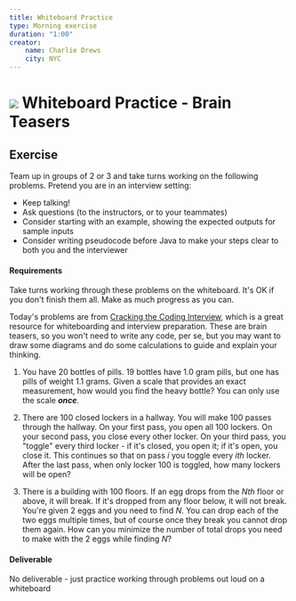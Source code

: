 ```yaml
---
title: Whiteboard Practice
type: Morning exercise
duration: "1:00"
creator:
    name: Charlie Drews
    city: NYC
---
```


# ![](https://ga-dash.s3.amazonaws.com/production/assets/logo-9f88ae6c9c3871690e33280fcf557f33.png) Whiteboard Practice - Brain Teasers

## Exercise

Team up in groups of 2 or 3 and take turns working on the following problems. Pretend you are in an interview setting:
- Keep talking!
- Ask questions (to the instructors, or to your teammates)
- Consider starting with an example, showing the expected outputs for sample inputs
- Consider writing pseudocode before Java to make your steps clear to both you and the interviewer

#### Requirements

Take turns working through these problems on the whiteboard. It's OK if you don't finish them all. Make as much progress as you can.

Today's problems are from [Cracking the Coding Interview](https://www.amazon.com/Cracking-Coding-Interview-Programming-Questions/dp/098478280X), which is a great resource for whiteboarding and interview preparation. These are brain teasers, so you won't need to write any code, per se, but you may want to draw some diagrams and do some calculations to guide and explain your thinking.

1. You have 20 bottles of pills. 19 bottles have 1.0 gram pills, but one has pills of weight 1.1 grams. Given a scale that provides an exact measurement, how would you find the heavy bottle? You can only use the scale _**once**_.

2. There are 100 closed lockers in a hallway. You will make 100 passes through the hallway. On your first pass, you open all 100 lockers. On your second pass, you close every other locker. On your third pass, you "toggle" every third locker - if it's closed, you open it; if it's open, you close it. This continues so that on pass _i_ you toggle every _ith_ locker. After the last pass, when only locker 100 is toggled, how many lockers will be open?
	
3. There is a building with 100 floors. If an egg drops from the _Nth_ floor or above, it will break. If it's dropped from any floor below, it will not break. You're given 2 eggs and you need to find _N_. You can drop each of the two eggs multiple times, but of course once they break you cannot drop them again. How can you minimize the number of total drops you need to make with the 2 eggs while finding _N_?

#### Deliverable

No deliverable - just practice working through problems out loud on a whiteboard
